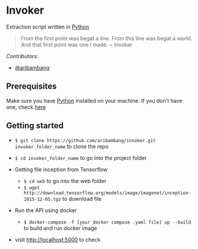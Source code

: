 # Invoker
Extraction script written in [Python](https://www.python.org/)

> From the first point was begat a line. From this line was begat a world. And that first point was one I made. ~ Invoker

*Contributors:*

* [@aribambang](https://github.com/aribambang)

## Prerequisites
Make sure you have [Python](https://www.python.org/) installed on your machine. If you don't have one, check [here](https://www.python.org/downloads/)

## Getting started
* `$ git clone https://github.com/aribambang/invoker.git invoker_folder_name` to clone the repo
* `$ cd invoker_folder_name` to go into the project folder

* Getting file inception from Tensorflow
  * `$ cd web` to go into the web folder
  * `$ wget http://download.tensorflow.org/models/image/imagenet/inception-2015-12-05.tgz` to download file


* Run the API using docker
    * `$ docker-compose -f [your docker compose .yaml file] up --build` to build and run docker image

* visit [http://localhost:5000](http://localhost:5000) to check